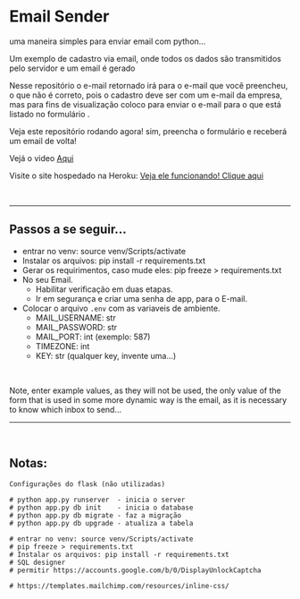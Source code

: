 # Email Sender

uma maneira simples para enviar email com python...


Um exemplo de cadastro via email, onde todos os dados são transmitidos pelo servidor e um email é gerado


Nesse repositório o e-mail retornado irá para o e-mail que você preencheu, o que não é correto, pois o cadastro deve ser com um e-mail da empresa, mas para fins de visualização coloco para enviar o e-mail para o que está listado no formulário .


Veja este repositório rodando agora! sim, preencha o formulário e receberá um email de volta!

Vejá o video [Aqui](https://www.youtube.com/watch?v=eRqlmFnaDe4&feature=youtu.be&ab_channel=LuizClaudio)


Visite o site hospedado na Heroku:
[Veja ele funcionando! Clique aqui](https://email-sender-python.herokuapp.com/) 

<br>

---

## Passos a se seguir... 
* entrar no venv: source venv/Scripts/activate
* Instalar os arquivos: pip install -r requirements.txt
* Gerar os requirimentos, caso mude eles: pip freeze > requirements.txt
* No seu Email.
    * Habilitar verificação em duas etapas.
    * Ir em segurança e criar uma senha de app, para o E-mail.
* Colocar o arquivo `.env` com as variaveis de ambiente.
    * MAIL_USERNAME: str
    * MAIL_PASSWORD: str
    * MAIL_PORT: int (exemplo: 587)
    * TIMEZONE: int
    * KEY: str (qualquer key, invente uma...)

<br>

Note, enter example values, as they will not be used, the only value of the form that is used in some more dynamic way is the email, as it is necessary to know which inbox to send...
<br>

---

<br>

## Notas:
``` 
Configurações do flask (não utilizadas)

# python app.py runserver  - inicia o server
# python app.py db init    - inicia o database
# python app.py db migrate - faz a migração
# python app.py db upgrade - atualiza a tabela

# entrar no venv: source venv/Scripts/activate
# pip freeze > requirements.txt
# Instalar os arquivos: pip install -r requirements.txt
# SQL designer
# permitir https://accounts.google.com/b/0/DisplayUnlockCaptcha

# https://templates.mailchimp.com/resources/inline-css/
```